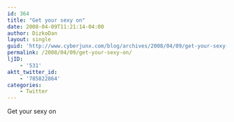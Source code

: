 ```yaml
---
id: 364
title: "Get your sexy on"
date: 2008-04-09T11:21:14-04:00
author: DizkoDan
layout: single
guid: 'http://www.cyberjunx.com/blog/archives/2008/04/09/get-your-sexy-on/'
permalink: /2008/04/09/get-your-sexy-on/
ljID:
    - '531'
aktt_twitter_id:
    - '785822864'
categories:
    - Twitter
---
```


Get your sexy on